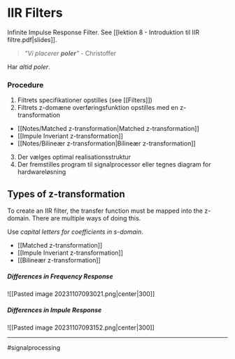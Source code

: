 # IIR Filters
Infinite Impulse Response Filter. See [[lektion 8 - Introduktion til IIR filtre.pdf|slides]].

> *"Vi placerer **poler**"*
> \- Christoffer

Har *altid poler*.

### Procedure
1. Filtrets specifikationer opstilles (see [[Filters]])
2. Filtrets z-domæne overføringsfunktion opstilles med en z-transformation
- [[Notes/Matched z-transformation|Matched z-transformation]]
- [[Impule Inveriant z-transformation]]
- [[Notes/Bilineær z-transformation|Bilineær z-transformation]]
3. Der vælges optimal realisationsstruktur
4. Der fremstilles program til signalprocessor eller tegnes diagram for hardwareløsning

## Types of z-transformation
To create an IIR filter, the transfer function must be mapped into the z-domain. There are multiple ways of doing this.

Use *capital letters for coefficients in $s$-domain*.

- [[Matched z-transformation]]
- [[Impule Inveriant z-transformation]]
- [[Bilineær z-transformation]]

##### Differences in Frequency Response
![[Pasted image 20231107093021.png|center|300]]

##### Differences in Impule Response
![[Pasted image 20231107093152.png|center|300]]

---
#signalprocessing
